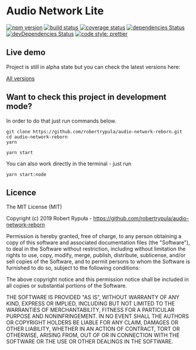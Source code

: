 # Audio Network Lite

[![npm version](https://badge.fury.io/js/audio-network-reborn.svg)](https://badge.fury.io/js/audio-network-reborn)
[![build status](https://travis-ci.org/robertrypula/audio-network-reborn.svg?branch=master)](https://travis-ci.org/robertrypula/audio-network-reborn)
[![coverage status](https://coveralls.io/repos/github/robertrypula/audio-network-reborn/badge.svg?branch=master)](https://coveralls.io/github/robertrypula/audio-network-reborn?branch=master)
[![dependencies Status](https://david-dm.org/robertrypula/audio-network-reborn/status.svg)](https://david-dm.org/robertrypula/audio-network-reborn)
[![devDependencies Status](https://david-dm.org/robertrypula/audio-network-reborn/dev-status.svg)](https://david-dm.org/robertrypula/audio-network-reborn?type=dev)
[![code style: prettier](https://img.shields.io/badge/code_style-prettier-ff69b4.svg?style=flat-round)](https://github.com/prettier/prettier)

## Live demo

Project is still in alpha state but you can check the latest versions here:

[All versions](https://cdn.rypula.pl/audio-network-reborn/)

## Want to check this project in development mode?

In order to do that just run commands below.

```
git clone https://github.com/robertrypula/audio-network-reborn.git
cd audio-network-reborn
yarn

yarn start
```

You can also work directly in the terminal - just run

```
yarn start:node
```

## Licence

The MIT License (MIT)

Copyright (c) 2019 Robert Rypuła - https://github.com/robertrypula/audio-network-reborn

Permission is hereby granted, free of charge, to any person obtaining a copy of
this software and associated documentation files (the "Software"), to deal in
the Software without restriction, including without limitation the rights to
use, copy, modify, merge, publish, distribute, sublicense, and/or sell copies of
the Software, and to permit persons to whom the Software is furnished to do so,
subject to the following conditions:

The above copyright notice and this permission notice shall be included in all
copies or substantial portions of the Software.

THE SOFTWARE IS PROVIDED "AS IS", WITHOUT WARRANTY OF ANY KIND, EXPRESS OR
IMPLIED, INCLUDING BUT NOT LIMITED TO THE WARRANTIES OF MERCHANTABILITY, FITNESS
FOR A PARTICULAR PURPOSE AND NONINFRINGEMENT. IN NO EVENT SHALL THE AUTHORS OR
COPYRIGHT HOLDERS BE LIABLE FOR ANY CLAIM, DAMAGES OR OTHER LIABILITY, WHETHER
IN AN ACTION OF CONTRACT, TORT OR OTHERWISE, ARISING FROM, OUT OF OR IN
CONNECTION WITH THE SOFTWARE OR THE USE OR OTHER DEALINGS IN THE SOFTWARE.
